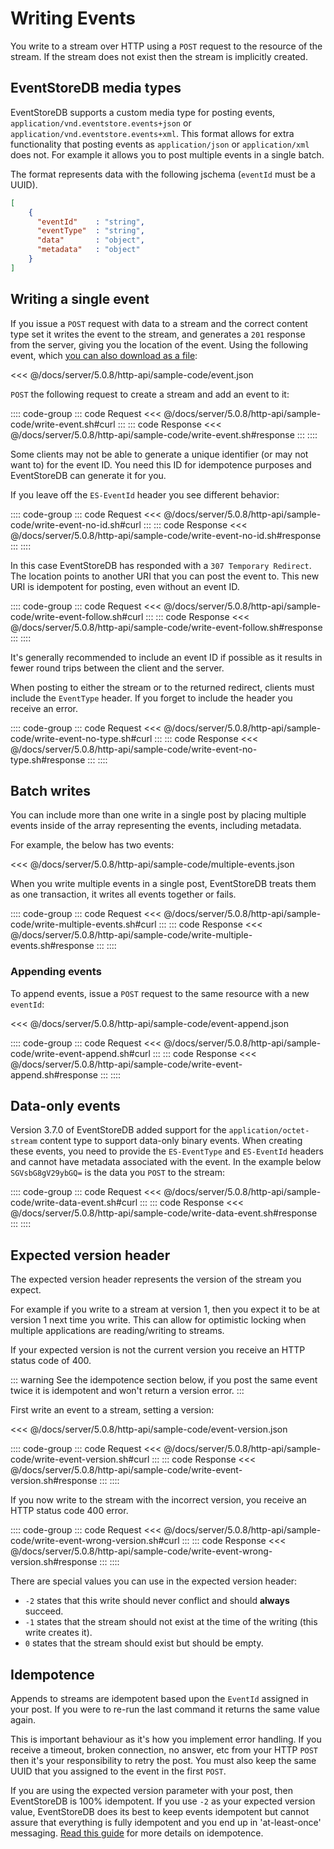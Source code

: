 # Writing Events

You write to a stream over HTTP using a `POST` request to the resource of the stream. If the stream does not exist then the stream is implicitly created.

## EventStoreDB media types

EventStoreDB supports a custom media type for posting events, `application/vnd.eventstore.events+json` or `application/vnd.eventstore.events+xml`. This format allows for extra functionality that posting events as `application/json` or `application/xml` does not. For example it allows you to post multiple events in a single batch.

<!-- TODO: And more? Why not use it? And why are these examples not using it? -->

The format represents data with the following jschema (`eventId` must be a UUID).

```json
[
    {
      "eventId"    : "string",
      "eventType"  : "string",
      "data"       : "object",
      "metadata"   : "object"
    }
]
```

## Writing a single event

If you issue a `POST` request with data to a stream and the correct content type set it writes the event to the stream, and generates a `201` response from the server, giving you the location of the event. Using the following event, which [you can also download as a file](sample-code/event.json):

<<< @/docs/server/5.0.8/http-api/sample-code/event.json

`POST` the following request to create a stream and add an event to it:

:::: code-group
::: code Request
<<< @/docs/server/5.0.8/http-api/sample-code/write-event.sh#curl
:::
::: code Response
<<< @/docs/server/5.0.8/http-api/sample-code/write-event.sh#response
:::
::::

Some clients may not be able to generate a unique identifier (or may not want to) for the event ID. You need this ID for idempotence purposes and EventStoreDB can generate it for you.

If you leave off the `ES-EventId` header you see different behavior:

:::: code-group
::: code Request
<<< @/docs/server/5.0.8/http-api/sample-code/write-event-no-id.sh#curl
:::
::: code Response
<<< @/docs/server/5.0.8/http-api/sample-code/write-event-no-id.sh#response
:::
::::

In this case EventStoreDB has responded with a `307 Temporary Redirect`. The location points to another URI that you can post the event to. This new URI is idempotent for posting, even without an event ID.

:::: code-group
::: code Request
<<< @/docs/server/5.0.8/http-api/sample-code/write-event-follow.sh#curl
:::
::: code Response
<<< @/docs/server/5.0.8/http-api/sample-code/write-event-follow.sh#response
:::
::::

It's generally recommended to include an event ID if possible as it results in fewer round trips between the client and the server.

When posting to either the stream or to the returned redirect, clients must include the `EventType` header. If you forget to include the header you receive an error.

:::: code-group
::: code Request
<<< @/docs/server/5.0.8/http-api/sample-code/write-event-no-type.sh#curl
:::
::: code Response
<<< @/docs/server/5.0.8/http-api/sample-code/write-event-no-type.sh#response
:::
::::

## Batch writes

You can include more than one write in a single post by placing multiple events inside of the array representing the events, including metadata.

For example, the below has two events:

<<< @/docs/server/5.0.8/http-api/sample-code/multiple-events.json

When you write multiple events in a single post, EventStoreDB treats them as one transaction, it writes all events together or fails.

:::: code-group
::: code Request
<<< @/docs/server/5.0.8/http-api/sample-code/write-multiple-events.sh#curl
:::
::: code Response
<<< @/docs/server/5.0.8/http-api/sample-code/write-multiple-events.sh#response
:::
::::

### Appending events

To append events, issue a `POST` request to the same resource with a new `eventId`:

<<< @/docs/server/5.0.8/http-api/sample-code/event-append.json

:::: code-group
::: code Request
<<< @/docs/server/5.0.8/http-api/sample-code/write-event-append.sh#curl
:::
::: code Response
<<< @/docs/server/5.0.8/http-api/sample-code/write-event-append.sh#response
:::
::::

## Data-only events

Version 3.7.0 of EventStoreDB added support for the `application/octet-stream` content type to support data-only binary events. When creating these events, you need to provide the `ES-EventType` and `ES-EventId` headers and cannot have metadata associated with the event. In the example below `SGVsbG8gV29ybGQ=` is the data you `POST` to the stream:

:::: code-group
::: code Request
<<< @/docs/server/5.0.8/http-api/sample-code/write-data-event.sh#curl
:::
::: code Response
<<< @/docs/server/5.0.8/http-api/sample-code/write-data-event.sh#response
:::
::::

## Expected version header

The expected version header represents the version of the stream you expect.

For example if you write to a stream at version 1, then you expect it to be at version 1 next time you write. This can allow for optimistic locking when multiple applications are reading/writing to streams.

If your expected version is not the current version you receive an HTTP status code of 400.

::: warning
See the idempotence section below, if you post the same event twice it is idempotent and won't return a version error.
:::

First write an event to a stream, setting a version:

<<< @/docs/server/5.0.8/http-api/sample-code/event-version.json

:::: code-group
::: code Request
<<< @/docs/server/5.0.8/http-api/sample-code/write-event-version.sh#curl
:::
::: code Response
<<< @/docs/server/5.0.8/http-api/sample-code/write-event-version.sh#response
:::
::::

If you now write to the stream with the incorrect version, you receive an HTTP status code 400 error.

:::: code-group
::: code Request
<<< @/docs/server/5.0.8/http-api/sample-code/write-event-wrong-version.sh#curl
:::
::: code Response
<<< @/docs/server/5.0.8/http-api/sample-code/write-event-wrong-version.sh#response
:::
::::

There are special values you can use in the expected version header:

-   `-2` states that this write should never conflict and should **always** succeed.
-   `-1` states that the stream should not exist at the time of the writing (this write creates it).
-   `0` states that the stream should exist but should be empty.

## Idempotence

Appends to streams are idempotent based upon the `EventId` assigned in your post. If you were to re-run the last command it returns the same value again.

This is important behaviour as it's how you implement error handling. If you receive a timeout, broken connection, no answer, etc from your HTTP `POST` then it's your responsibility to retry the post. You must also keep the same UUID that you assigned to the event in the first `POST`.

If you are using the expected version parameter with your post, then EventStoreDB is 100% idempotent. If you use `-2` as your expected version value, EventStoreDB does its best to keep events idempotent but cannot assure that everything is fully idempotent and you end up in 'at-least-once' messaging. [Read this guide](optimistic-concurrency-and-idempotence.md) for more details on idempotence.
